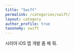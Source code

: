```yaml
---
title: "Swift"
permalink: /categories/swift/
layout: category
author_profile: true
taxonomy: swift
---
```


시리야 iOS 앱 개발 좀 해 줘.